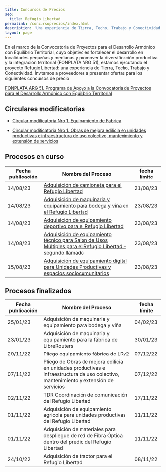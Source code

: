 ```yaml
---
title: Concursos de Precios
seo:
  title: Refugio Libertad
permalink: /concursoprecios/index.html
description: 'Una experiencia de Tierra, Techo, Trabajo y Conectividad.'
layout: page
---
```


En el marco de la Convocatoria de Proyectos para el Desarrollo Armónico con Equilibrio Territorial, cuyo objetivo es fortalecer el desarrollo en localidades pequeñas y medianas y promover la diversificación productiva y la integración territorial (FONPLATA ARG 51), estamos ejecutando el proyecto Refugio Libertad: una experiencia de Tierra, Techo, Trabajo y Conectividad. Invitamos a  proveedores a presentar ofertas para los siguientes concursos de precio

[FONPLATA ARG 51. Programa de Apoyo a la Convocatoria de Proyectos para el Desarrollo Armónico con Equilibrio Territorial](https://www.argentina.gob.ar/jefatura/coordinacionadministrativa/diprose/fonplata-arg-51)

## Circulares modificatorias

- [Circular modificatoria Nro 1. Equipamiento de Fabrica](https://refugio.libre.org.ar/pliegos/1.CIRCULAR_MODIFICATORIA_EQUIPAMIENTO_DE_FABRICA.pdf)

- [Circular modificatoria Nro 1. Obras de mejora edilicia en unidades productivas e infraestructura de uso colectivo, mantenimiento y extensión de servicios](https://refugio.libre.org.ar/pliegos/1.CIRCULAR_MODIFICATORIA_OBRA_SEMILLITAS.pdf)

## Procesos en curso

| Fecha publicación | Nombre del Proceso | fecha límite |
|----------------------|--------------------|----------------------------|
| 14/08/23 | [Adquisición de camioneta para el Refugio Libertad](https://github.com/webrefugiolibertad/docs/raw/main/pliegos/Pliego_adquisicion_de_equipamiento_deportivo.pdf) | 21/08/23 |
| 14/08/23 | [Adquisición de maquinaria y equipamiento para bodega y viña en el Refugio Libertad](https://github.com/webrefugiolibertad/docs/raw/main/pliegos/14.8.23-Pliego_Adquisicion_de_maquinaria_y_equipamiento_para_bodega_y_vid.pdf) | 23/08/23 |
| 14/08/23 | [Adquisición de equipamiento deportivo para el Refugio Libertad](https://github.com/webrefugiolibertad/docs/raw/main/pliegos/Pliego_adquisicion_de_equipamiento_deportivo.pdf) | 23/08/23 |
| 14/08/23 | [Adquisición de equipamiento técnico para Salón de Usos Múltiples para el Refugio Libertad – segundo llamado](https://github.com/webrefugiolibertad/docs/raw/main/pliegos/Segundo_llamado_Pliego_adquisicion_de_equipamiento_tecnico_SUM.pdf) | 23/08/23 |
| 15/08/23 | [Adquisición de equipamiento digital para Unidades Productivas y espacios sociocomunitarios](https://github.com/webrefugiolibertad/docs/raw/main/pliegos/15.8.23-Pliego_de_adquisicion_de_equipamiento_digital_para_Unidades_Productivas_y_espacios_sociocomunitarios.pdf) | 23/08/23 |
## Procesos finalizados

| Fecha publicación | Nombre del Proceso | fecha límite |
|----------------------|--------------------|----------------------------|
| 25/01/23 | Adquisición de maquinaria y equipamiento para bodega y viña | 04/02/23 |
| 23/01/23 | Adquisición de maquinaria y equipamiento para la fábrica de LibreRouters | 30/01/23 |
| 29/11/22 | Pliego equipamiento fábrica de LRv2 | 07/12/22 |
| 07/11/22 | Pliego de Obras de mejora edilicia en unidades productivas e infraestructura de uso colectivo, mantenimiento y extensión de servicios | 07/12/22 |
| 02/11/22 | TDR Coordinación de comunicación del Refugio Libertad | 17/11/22 |
| 01/11/22 | Adquisición de equipamiento agricola para unidades productivas del Refugio Libertad | 11/11/22 |
| 01/11/22 | Adquisición de materiales para despliegue de red de Fibra Óptica dentro del predio del Refugio Libertad | 11/11/22 |
| 24/10/22 | Adquisición de tractor para el Refugio Libertad | 08/11/22 |
